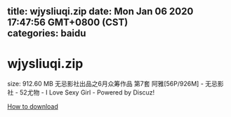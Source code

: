 
title: wjysliuqi.zip
date: Mon Jan 06 2020 17:47:56 GMT+0800 (CST)    
categories: baidu
---

# wjysliuqi.zip
size: 912.60 MB
 无忌影社出品之6月众筹作品 第7套 阿雅[56P/926M] - 无忌影社 - 52尤物 - I Love Sexy Girl - Powered by Discuz!
 

[How to download](https://bpcam.bemobtrk.com/go/2ceec3aa-1ca2-46d6-b9ff-aaa5c184517c?jno=65)